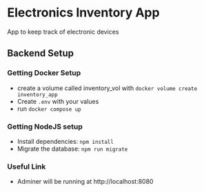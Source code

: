 # Electronics Inventory App

App to keep track of electronic devices

## Backend Setup

### Getting Docker Setup
* create a volume called inventory_vol with `docker volume create inventory_app`
* Create `.env` with your values
* run `docker compose up`

### Getting NodeJS setup
* Install dependencies: `npm install`
* Migrate the database: `npm run migrate`

### Useful Link
* Adminer will be running at http://localhost:8080